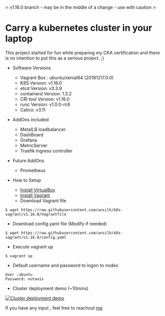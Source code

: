 :fire: v1.16.0 branch - may be in the middle of a change - use with caution :fire:
# Carry a kubernetes cluster in your laptop

This project started for fun while preparing my CKA certification and there is no intention to put this as a serious project. ;)

* Software Versions
  - Vagrant Box : ubuntu/xenial64 (20181217.0.0)
  - K8S Version: v1.16.0
  - etcd Version: v3.3.9
  - containerd Version: 1.3.2
  - CRI tool Version: v1.16.0
  - runc Version: v1.0.0-rc6
  - Calico: v3.11
* AddOns included
  - MetalLB loadbalancer
  - DashBoard
  - Grafana
  - MetricServer
  - Traefik Ingress controller
* Future AddOns
  - Prometheus

* How to Setup
  - [Install VirtualBox](https://www.virtualbox.org/wiki/Downloads)
  - [Install Vagrant](https://www.vagrantup.com/)
  - Download Vagrant file
```
$ wget https://raw.githubusercontent.com/ansilh/k8s-vagrant/v1.16.0/Vagrantfile
```
 * Download config.yaml file (Modify if needed)
```
$ wget https://raw.githubusercontent.com/ansilh/k8s-vagrant/v1.16.0/config.yaml
```
 * Execute vagrant up
```
$ vagrant up
```
* Default username and password to logon to nodes
```
User :ubuntu
Password: nutanix
```
* Cluster deployment demo (~10mins)

 [![Cluster deployment demo](https://raw.githubusercontent.com/ansilh/k8s-vagrant/v1.16.0/k8s-demo.png)](https://www.youtube.com/watch?v=5bSrwGvdWw0&hd=1 "Cluster deployment demo")

If you have any input , feel free to reachout [me](https://www.linkedin.com/in/ansil-h-%E2%98%81-48b61415/)